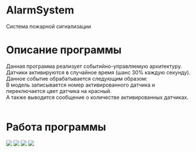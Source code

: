 # AlarmSystem
Система пожарной сигнализации<br>
<h1>Описание программы</h1>
Данная программа реализует событийно-управляемую архитектуру.<br>
Датчики активируются в случайное время (шанс 30% каждую секунду). Данное событие обрабатывается следующим образом:<br>
В модель записывается номер активированного датчика и переключается цвет датчика на красный.<br>
А также выводится сообщение о количестве активированных датчиках.<br>
<br>
<h1>Работа программы</h1>
<img src="https://i.ibb.co/qpZsYQf/w0.png">
<img src="https://i.ibb.co/mHWxFdH/w1.png">
<img src="https://i.ibb.co/7RjHzD0/w2.png">
<img src="https://i.ibb.co/xqmPyRh/w3.png">
